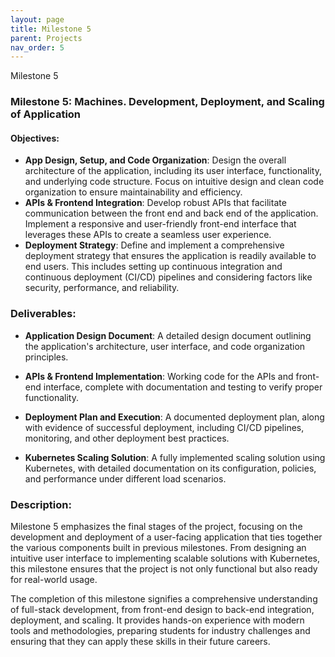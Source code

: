 ```yaml
---
layout: page
title: Milestone 5
parent: Projects
nav_order: 5
---
```

Milestone 5



### Milestone 5: Machines. Development, Deployment, and Scaling of Application

#### Objectives:

- **App Design, Setup, and Code Organization**: Design the overall architecture of the application, including its user interface, functionality, and underlying code structure. Focus on intuitive design and clean code organization to ensure maintainability and efficiency.
- **APIs & Frontend Integration**: Develop robust APIs that facilitate communication between the front end and back end of the application. Implement a responsive and user-friendly front-end interface that leverages these APIs to create a seamless user experience.
- **Deployment Strategy**: Define and implement a comprehensive deployment strategy that ensures the application is readily available to end users. This includes setting up continuous integration and continuous deployment (CI/CD) pipelines and considering factors like security, performance, and reliability.

### Deliverables:

- **Application Design Document**: A detailed design document outlining the application's architecture, user interface, and code organization principles.

- **APIs & Frontend Implementation**: Working code for the APIs and front-end interface, complete with documentation and testing to verify proper functionality.

- **Deployment Plan and Execution**: A documented deployment plan, along with evidence of successful deployment, including CI/CD pipelines, monitoring, and other deployment best practices.

- **Kubernetes Scaling Solution**: A fully implemented scaling solution using Kubernetes, with detailed documentation on its configuration, policies, and performance under different load scenarios.

### Description:

Milestone 5 emphasizes the final stages of the project, focusing on the development and deployment of a user-facing application that ties together the various components built in previous milestones. From designing an intuitive user interface to implementing scalable solutions with Kubernetes, this milestone ensures that the project is not only functional but also ready for real-world usage.

The completion of this milestone signifies a comprehensive understanding of full-stack development, from front-end design to back-end integration, deployment, and scaling. It provides hands-on experience with modern tools and methodologies, preparing students for industry challenges and ensuring that they can apply these skills in their future careers.

 

